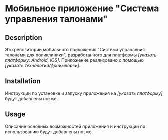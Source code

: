 # Мобильное приложение "Система управления талонами"

## Description

Это репозиторий мобильного приложения "Система управления талонами для поликлиники", разработанного для платформы *[указать платформу: Android, iOS]*.  Приложение реализовано с помощью *[указать технологии/фреймворки]*. 

## Installation

Инструкции по установке и запуску приложения на *[указать платформу]* будут добавлены позже.

## Usage

Описание основных возможностей приложения и инструкции по использованию будут добавлены позже.
